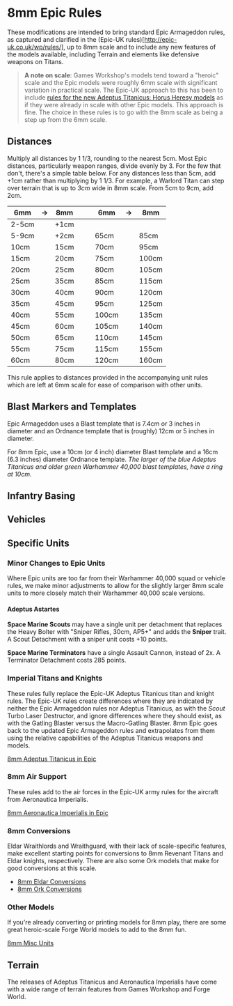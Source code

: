 # 8mm Epic Rules

These modifications are intended to bring standard Epic Armageddon rules, as captured and clarified in the (Epic-UK rules)[http://epic-uk.co.uk/wp/rules/], up to 8mm scale and to include any new features of the models available, including Terrain and elements like defensive weapons on Titans. 

> **A note on scale**: Games Workshop's models tend toward a "heroic" scale and the Epic models were roughly 6mm scale with significant variation in practical scale. The Epic-UK approach to this has been to include [rules for the new Adeptus Titanicus: Horus Heresy models](http://epic-uk.co.uk/lists/CodexAT.pdf) as if they were already in scale with other Epic models. This approach is fine. The choice in these rules is to go with the 8mm scale as being a step up from the 6mm scale.

## Distances

Multiply all distances by 1 1/3, rounding to the nearest 5cm. Most Epic distances, particularly weapon ranges, divide evenly by 3. For the few that don't, there's a simple table below. For any distances less than 5cm, add +1cm rather than multiplying by 1 1/3. For example, a Warlord Titan can step over terrain that is up to _3cm_ wide in 8mm scale. From 5cm to 9cm, add 2cm.

6mm | -> | 8mm | | | 6mm | -> | 8mm
--- | -- | --- | - | - | -- | -- | ---
2-5cm | | +1cm | | | | | 
5-9cm | | +2cm | | | 65cm | | 85cm
10cm | | 15cm | | | 70cm | | 95cm
15cm | | 20cm | | | 75cm | | 100cm
20cm | | 25cm | | | 80cm | | 105cm
25cm | | 35cm | | | 85cm | | 115cm
30cm | | 40cm | | | 90cm | | 120cm
35cm | | 45cm | | | 95cm | | 125cm
40cm | | 55cm | | | 100cm | | 135cm
45cm | | 60cm | | | 105cm | | 140cm
50cm | | 65cm | | | 110cm | | 145cm
55cm | | 75cm | | | 115cm | | 155cm
60cm | | 80cm | | | 120cm | | 160cm

This rule applies to distances provided in the accompanying unit rules which are left at 6mm scale for ease of comparison with other units.

## Blast Markers and Templates

Epic Armageddon uses a Blast template that is 7.4cm or 3 inches in diameter and an Ordnance template that is (roughly) 12cm or 5 inches in diameter.

For 8mm Epic, use a 10cm (or 4 inch) diameter Blast template and a 16cm (6.3 inches) diameter Ordnance template. _The larger of the blue Adeptus Titanicus and older green Warhammer 40,000 blast templates, have a ring at 10cm._

## Infantry Basing



## Vehicles



## Specific Units

### Minor Changes to Epic Units

Where Epic units are too far from their Warhammer 40,000 squad or vehicle rules, we make minor adjustments to allow for the slightly larger 8mm scale units to more closely match their Warhammer 40,000 scale versions.

#### Adeptus Astartes

**Space Marine Scouts** may have a single unit per detachment that replaces the Heavy Bolter with "Sniper Rifles, 30cm, AP5+" and adds the __Sniper__ trait. A Scout Detachment with a sniper unit costs +10 points.

**Space Marine Terminators** have a single Assault Cannon, instead of 2x. A Terminator Detachment costs 285 points.

### Imperial Titans and Knights

These rules fully replace the Epic-UK Adeptus Titanicus titan and knight rules. The Epic-UK rules create differences where they are indicated by neither the Epic Armageddon rules nor Adeptus Titanicus, as with the _Scout_ Turbo Laser Destructor, and ignore differences where they should exist, as with the Gatling Blaster versus the Macro-Gatling Blaster. 8mm Epic goes back to the updated Epic Armageddon rules and extrapolates from them using the relative capabilities of the Adeptus Titanicus weapons and models.

[8mm Adeptus Titanicus in Epic](8mm_epic_titanicus.md)

### 8mm Air Support

These rules add to the air forces in the Epic-UK army rules for the aircraft from Aeronautica Imperialis.

[8mm Aeronautica Imperialis in Epic](8mm_epic_aeronatuica.md)

### 8mm Conversions

Eldar Wraithlords and Wraithguard, with their lack of scale-specific features, make excellent starting points for conversions to 8mm Revenant Titans and Eldar knights, respectively. There are also some Ork models that make for good conversions at this scale.

* [8mm Eldar Conversions](8mm_epic_eldar.md)
* [8mm Ork Conversions](8mm_epic_orks.md)

### Other Models

If you're already converting or printing models for 8mm play, there are some great heroic-scale Forge World models to add to the 8mm fun.

[8mm Misc Units](8mm_epic_misc.md)

## Terrain

The releases of Adeptus Titanicus and Aeronautica Imperialis have come with a wide range of terrain features from Games Workshop and Forge World. 
